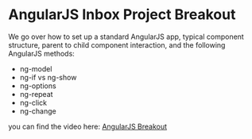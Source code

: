 # AngularJS Inbox Project Breakout

We go over how to set up a standard AngularJS app, typical component structure, parent to child component interaction, and the following AngularJS methods:
- ng-model
- ng-if vs ng-show
- ng-options
- ng-repeat
- ng-click
- ng-change

you can find the video here:
[AngularJS Breakout](https://youtu.be/xas71K-1AXI)
